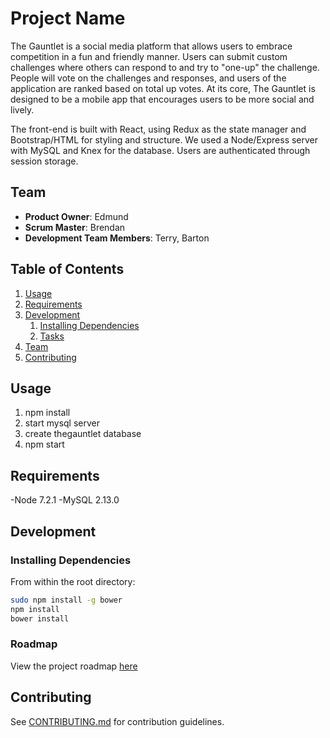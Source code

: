 # Project Name

The Gauntlet is a social media platform that allows users to embrace competition in a fun and friendly manner. Users can submit custom challenges where others can respond to and try to "one-up" the challenge. People will vote on the challenges and responses, and users of the application are ranked based on total up votes. At its core, The Gauntlet is designed to be a mobile app that encourages users to be more social and lively.

The front-end is built with React, using Redux as the state manager and Bootstrap/HTML for styling and structure. We used a Node/Express server with MySQL and Knex for the database. Users are authenticated through session storage.

## Team

  - __Product Owner__: Edmund
  - __Scrum Master__: Brendan
  - __Development Team Members__: Terry, Barton

## Table of Contents

1. [Usage](#Usage)
1. [Requirements](#requirements)
1. [Development](#development)
    1. [Installing Dependencies](#installing-dependencies)
    1. [Tasks](#tasks)
1. [Team](#team)
1. [Contributing](#contributing)

## Usage

1. npm install
2. start mysql server
3. create thegauntlet database
4. npm start

## Requirements

-Node 7.2.1
-MySQL 2.13.0

## Development

### Installing Dependencies

From within the root directory:

```sh
sudo npm install -g bower
npm install
bower install
```

### Roadmap

View the project roadmap [here](LINK_TO_PROJECT_ISSUES)


## Contributing

See [CONTRIBUTING.md](CONTRIBUTING.md) for contribution guidelines.
